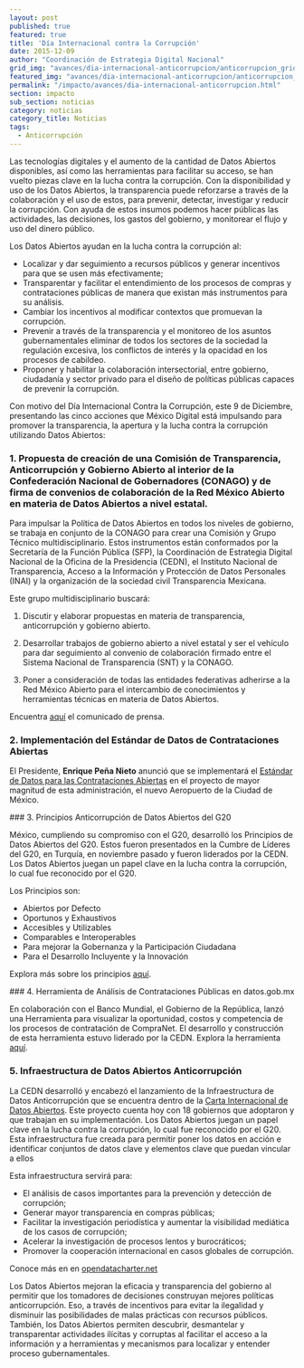 ```yaml
---
layout: post
published: true
featured: true
title: 'Día Internacional contra la Corrupción'
date: 2015-12-09
author: "Coordinación de Estrategia Digital Nacional"
grid_img: "avances/dia-internacional-anticorrupcion/anticorrupcion_grid.jpg"
featured_img: "avances/dia-internacional-anticorrupcion/anticorrupcion_featured.jpg"
permalink: "/impacto/avances/dia-internacional-anticorrupcion.html"
section: impacto
sub_section: noticias
category: noticias
category_title: Noticias
tags:
  - Anticorrupción
---
```


Las tecnologías digitales y el aumento de la cantidad de Datos Abiertos disponibles, así como las herramientas para facilitar su acceso, se han vuelto piezas clave en la lucha contra la corrupción. Con la disponibilidad y uso de los Datos Abiertos, la transparencia puede reforzarse a través de la colaboración y el uso de estos, para prevenir, detectar, investigar y reducir la corrupción. Con ayuda de estos insumos podemos hacer públicas las actividades, las decisiones, los gastos del gobierno, y monitorear el flujo y uso del dinero público.  

Los Datos Abiertos ayudan en la lucha contra la corrupción al:

* Localizar y dar seguimiento a recursos públicos y generar incentivos para que se usen más efectivamente;
* Transparentar y facilitar el entendimiento de los procesos de compras y contrataciones públicas de manera que existan más instrumentos para su análisis.
* Cambiar los incentivos al modificar contextos que promuevan la corrupción.
* Prevenir a través de la transparencia y el monitoreo de los asuntos gubernamentales eliminar de todos los sectores de la sociedad la regulación excesiva, los conflictos de interés y la opacidad en los procesos de cabildeo.
* Proponer y habilitar la colaboración intersectorial, entre gobierno, ciudadanía y sector privado para el diseño de políticas públicas capaces de prevenir la corrupción.

Con motivo del Día Internacional Contra la Corrupción, este 9 de Diciembre, presentando las cinco acciones que México Digital está impulsando para promover la transparencia, la apertura y la lucha contra la corrupción utilizando Datos Abiertos:

### 1. Propuesta de creación de una Comisión de Transparencia, Anticorrupción y Gobierno Abierto al interior de la Confederación Nacional de Gobernadores (CONAGO) y de firma de convenios de colaboración de la Red México Abierto en materia de Datos Abiertos a nivel estatal.

Para impulsar la Política de Datos Abiertos en todos los niveles de gobierno, se trabaja en conjunto de la CONAGO para crear una Comisión y Grupo Técnico multidisciplinario. Estos instrumentos están conformados por la Secretaría de la Función Pública (SFP), la Coordinación de Estrategia Digital Nacional de la Oficina de la Presidencia (CEDN), el Instituto Nacional de Transparencia, Acceso a la Información y Protección de Datos Personales (INAI) y  la organización de la sociedad civil Transparencia Mexicana.

Este grupo multidisciplinario buscará:

1. Discutir y elaborar propuestas en materia de transparencia, anticorrupción y gobierno abierto.

2. Desarrollar trabajos de gobierno abierto a nivel estatal y ser el vehículo para dar seguimiento al convenio de colaboración firmado entre el Sistema Nacional de Transparencia (SNT) y la CONAGO.

3. Poner a consideración de todas las  entidades federativas adherirse a la Red México Abierto para el intercambio de conocimientos y herramientas técnicas en materia de Datos Abiertos.

Encuentra [aquí](http://www.conago.org.mx/varios/documentos/conago-transparencia.pdf) el comunicado de prensa.

### 2. Implementación del Estándar de Datos de Contrataciones Abiertas

El Presidente, **Enrique Peña Nieto** anunció que se  implementará el [Estándar de Datos para las Contrataciones Abiertas](http://datos.gob.mx/impacto/casos-de-uso/contrataciones-abiertas.html) en el proyecto de mayor magnitud de esta administración, el nuevo Aeropuerto de la Ciudad de México.



### 3. Principios Anticorrupción de Datos Abiertos del G20

México, cumpliendo su compromiso con el G20, desarrolló los Principios de Datos Abiertos del G20. Estos fueron presentados en la Cumbre de Líderes del G20, en Turquía, en noviembre pasado y fueron liderados por la CEDN. Los Datos Abiertos juegan un papel clave en la lucha contra la corrupción, lo cual fue reconocido por el G20.

Los Principios son:

* Abiertos por Defecto
* Oportunos y Exhaustivos
* Accesibles y Utilizables
* Comparables e Interoperables
* Para mejorar la Gobernanza y la Participación Ciudadana
* Para el Desarrollo Incluyente y la Innovación

Explora más sobre los principios [aquí](http://www.g20.utoronto.ca/2015/G20-Anti-Corruption-Open-Data-Principles.pdf).


### 4. Herramienta de Análisis de Contrataciones Públicas en datos.gob.mx

En colaboración con el Banco Mundial, el Gobierno de la República, lanzó una Herramienta  para visualizar la oportunidad, costos y competencia de los procesos de contratación de CompraNet. El desarrollo y construcción de esta herramienta estuvo liderado por la CEDN. Explora la herramienta [aquí](http://contrataciones.datos.gob.mx/).

### 5. Infraestructura de Datos Abiertos Anticorrupción

La CEDN desarrolló y encabezó el lanzamiento de la Infraestructura de Datos Anticorrupción que se encuentra dentro de la [Carta Internacional de Datos Abiertos](http://opendatacharter.net). Este proyecto cuenta hoy con 18 gobiernos que adoptaron y que trabajan en su implementación. Los Datos Abiertos juegan un papel clave en la lucha contra la corrupción, lo cual fue reconocido por el G20. Esta infraestructura fue creada para permitir poner los datos en acción e identificar conjuntos de datos clave y elementos clave que puedan vincular a ellos

Esta infraestructura servirá para:

* El análisis de casos importantes para la prevención y detección de corrupción;
* Generar mayor transparencia en compras públicas;
* Facilitar la investigación periodística y aumentar la visibilidad mediática de los casos de corrupción;
* Acelerar la investigación de procesos lentos y burocráticos;
* Promover la cooperación internacional en casos globales de corrupción.

Conoce más en en [opendatacharter.net](opendatacharter.net)

Los Datos Abiertos mejoran la eficacia y transparencia del gobierno al permitir que los tomadores de decisiones construyan mejores políticas anticorrupción. Eso, a través de incentivos para evitar la ilegalidad y disminuir las posibilidades de  malas prácticas con recursos públicos. También, los Datos Abiertos permiten descubrir, desmantelar y transparentar actividades ilícitas y corruptas al facilitar el acceso a la información y a herramientas y mecanismos para localizar y entender proceso gubernamentales.
